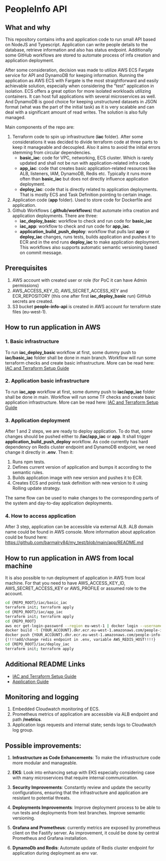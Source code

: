 # PeopleInfo API

## What and why

This repository contains infra and application code to run small API based on NodeJS and Typescript. Application can write people details to the database, retrieve information and also has status endpoint. 
Additionally some GitHub workflows are stored to automate process of infa creation and application deployment.

After some consideration, decision was made to utilize AWS ECS Fargate service for API and DynamoDB for keeping information. Running the application as AWS ECS with Fargate is the most straightforward and easily achievable solution, especially when considering the "test" application in isolation. ECS offers a great option for more isolated workloads utilizing containers. It can host full applications with several microservices as well.
And DynamoDB is good choice for keeping unstructured datasets in JSON format (what was the part of the initial task) as it is very scalable and can deal with a significant amount of read writes.  The solution is also fully managed.

Main components of the repo are:
1. Terraform code to spin up infrastructure (**iac** folder). After some considerations it was decided to divide terraform code at three parts to keep it manageable and decoupled. Also it aims to avoid the initial errors stemming from circular dependencies. 
	- **basic_iac**: code for VPC, networking, ECS cluster. Which is rarely updated and shall not be run with application-related infra code.
	- **app_iac**: code that creates basic application-related resources like ALB, listeners, IAM, DynamoDB, Redis etc. Typically it runs more often than **basic_iac** but does not directly influence application deployment. 
	- **deploy_iac**: code that is directly related to application deployments. That is mostly ECS and Task Definition pointing to certain image.
2. Application code (**app** folder). Used to store code for Dockerfile and application.
3. Github Workflows (**.github/workflows**) that automate infra creation and application deployments. There are three:
	- **iac_deploy_basic**: workflow to check and run code for **basic_iac**
	- **iac_app**: workflow to check and run code for **app_iac**.
	- **application_build_push_deploy**: workflow that pulls last **app** or **deploy_iac** changes, runs tests, builds application and pushes it to ECR and in the end runs **deploy_iac** to make application deployment. This workflows also supports automatic semantic versioning based on commit message.

## Prerequisites

1. AWS account with created user or role (for PoC it can have Admin permissions)
2. AWS_ACCESS_KEY_ID, AWS_SECRET_ACCESS_KEY and ECR_REPOSITORY (this one after first **iac_deploy_basic** run) GitHub secrets are created.
3. S3 bucket **people-info-api** is created in AWS account for terraform state files (eu-west-1).

## How to run application in AWS

### 1. **Basic infrastructure**

To run **iac_deploy_basic** workflow at first, some dummy push to **iac/basic_iac** folder shall be done in main branch.
Workflow will run some terraform checks and create basic infrastructure. More can be read here: [IAC and Terraform Setup Guide](https://github.com/barmalry84/my_test/blob/main/iac/README.md)

### 2. **Application basic infrastructure**

To run **iac_app** workflow at first, some dummy push to **iac/app_iac** folder shall be done in main.
Workflow will run some TF checks and create basic application infrastructure. More can be read here: [IAC and Terraform Setup Guide](https://github.com/barmalry84/my_test/blob/main/iac/README.md)

### 3. **Application deployment**

After 1 and 2 steps, we are ready to deploy application. To do that, some changes should be pushed either to **/iac/app_iac** or **app**. It shall trigger **application_build_push_deploy** workflow. As code currently has hard dependency on Redis cluster endpoint and DynamoDB endpoint, we need change it directly in **.env**. Then it:
1. Runs npm tests.
2. Defines current version of application and bumps it according to the semantic rules.
3. Builds application image with new version and pushes it to ECR.
4. Creates ECS and points task definition with new version to it using Rolling update strategy. 

The same flow can be used to make changes to the corresponding parts of the system and day-to-day application deployments. 

### 4. **How to access application**
After 3 step, application can be accessible via external ALB. ALB domain name could be found in AWS console. 
More information about application could be found here: https://github.com/barmalry84/my_test/blob/main/app/README.md

## How to run application in AWS from local machine
It is also possible to run deployment of application in AWS from local machine. For that you need to have AWS_ACCESS_KEY_ID, AWS_SECRET_ACCESS_KEY or AWS_PROFILE or assumed role to the account.

```bash
cd {REPO_ROOT}/iac/basic_iac
terraform init; terraform apply
cd {REPO_ROOT}/iac/app_iac
terraform init; terraform apply
cd {REPO_ROOT}
aws ecr get-login-password --region eu-west-1 | docker login --username AWS --password-stdin {YOUR_ACCOUNT}.dkr.ecr.eu-west-1.amazonaws.com
docker build -t {YOUR_ACCOUNT}.dkr.ecr.eu-west-1.amazonaws.com/people-info-api:{NEW_VERSION}
docker push {YOUR_ACCOUNT}.dkr.ecr.eu-west-1.amazonaws.com/people-info-api:{NEW_VERSION}
{!!!!add/change redis endpoint in .env, variable AWS_REDIS_HOST!!!!}
cd {REPO_ROOT}/iac/deploy_iac
terraform init; terraform apply
```

## Additional README Links

- [IAC and Terraform Setup Guide](https://github.com/barmalry84/my_test/blob/main/iac/README.md)
- [Application Guide](https://github.com/barmalry84/my_test/blob/main/app/README.md)

## Monitoring and logging
1. Embedded Cloudwatch monitoring of ECS.
2. Prometheus metrics of application are accessible via ALB endpoint and path **/metrics**.
3. Application logs requests and internal state; sends logs to Cloudwatch log group.

## Possible improvements:

1. **Infrastructure as Code Enhancements**: To make the infrastructure code more modular and manageable.

2. **EKS**: Look into enhancing setup with EKS especially considering case with many microservices that require internal communication.

3. **Security Improvements**: Constantly review and update the security configurations, ensuring that the infrastructure and application are resistant to potential threats.

4. **Deployments Improvements**: Improve deployment process to be able to run tests and deployments from test branches. Improve semantic versioning.

5. **Grafana and Prometheus**: currently metrics are exposed by prometheus client on the Fastify server. As improvement, it could be done by central Prometheus and Grafana installation.

6. **DynamoDb and Redis**: Automate update of Redis cluster endpoint for application during deployment as env var.
